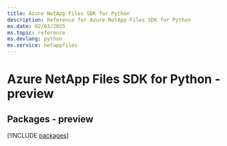 ```yaml
---
title: Azure NetApp Files SDK for Python
description: Reference for Azure NetApp Files SDK for Python
ms.date: 02/03/2025
ms.topic: reference
ms.devlang: python
ms.service: netappfiles
---
```

# Azure NetApp Files SDK for Python - preview
## Packages - preview
[!INCLUDE [packages](netapp-files-index.md)]